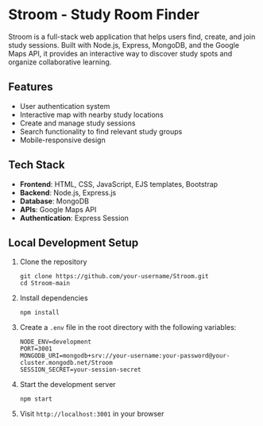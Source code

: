 # Stroom - Study Room Finder

Stroom is a full-stack web application that helps users find, create, and join study sessions. Built with Node.js, Express, MongoDB, and the Google Maps API, it provides an interactive way to discover study spots and organize collaborative learning.

## Features

- User authentication system
- Interactive map with nearby study locations
- Create and manage study sessions
- Search functionality to find relevant study groups
- Mobile-responsive design


## Tech Stack

- **Frontend**: HTML, CSS, JavaScript, EJS templates, Bootstrap
- **Backend**: Node.js, Express.js
- **Database**: MongoDB
- **APIs**: Google Maps API
- **Authentication**: Express Session


## Local Development Setup

1. Clone the repository
   ```
   git clone https://github.com/your-username/Stroom.git
   cd Stroom-main
   ```

2. Install dependencies
   ```
   npm install
   ```

3. Create a `.env` file in the root directory with the following variables:
   ```
   NODE_ENV=development
   PORT=3001
   MONGODB_URI=mongodb+srv://your-username:your-password@your-cluster.mongodb.net/Stroom
   SESSION_SECRET=your-session-secret
   ```

4. Start the development server
   ```
   npm start
   ```

5. Visit `http://localhost:3001` in your browser

